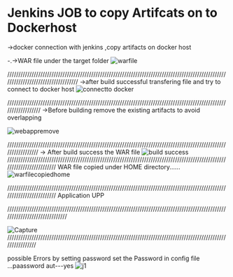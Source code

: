 
# Jenkins JOB to copy Artifcats on to Dockerhost

->docker connection with jenkins ,copy artifacts on docker host

-.->WAR file under the target folder
![warfile](https://user-images.githubusercontent.com/72296999/115152424-9d500780-a08e-11eb-8bd6-045dcba89f27.PNG)


///////////////////////////////////////////////////////////////////////////////////////////////////////////////////////////////////
->after build successful transfering file and try to connect to docker host
![connectto docker](https://user-images.githubusercontent.com/72296999/115152213-d0de6200-a08d-11eb-9748-95d84f462880.PNG)


//////////////////////////////////////////////////////////////////////////////////////////////////////////////////
->Before building remove the existing artifacts to avoid overlapping

![webappremove](https://user-images.githubusercontent.com/72296999/115152648-86f67b80-a08f-11eb-9a8d-0884dd64817c.PNG)

/////////////////////////////////////////////////////////////////////////////////////////////////////////////////
-> After build success the WAR file 
![build success](https://user-images.githubusercontent.com/72296999/115152897-d1c4c300-a090-11eb-81ec-c98f440326ac.PNG)
/////////////////////////////////////////////////////////////////////////////////////////////////////////////////////////
WAR file copied under HOME directory......
![warfilecopiedhome](https://user-images.githubusercontent.com/72296999/115152955-17818b80-a091-11eb-8ea5-b9c3c212bb3e.PNG)

/////////////////////////////////////////////////////////////////////////////////////////////////////////////////////////
Application UPP

//////////////////////////////////////////////////////////////////////////////////////////////////////////////////////////////


![Capture](https://user-images.githubusercontent.com/72296999/115188005-e0978e00-a101-11eb-9485-26f859adb660.PNG)
////////////////////////////////////////////////////////////////////////////////////////////////////////////////

possible Errors by setting password
set the Password in config file ...paassword aut---yes
![j1](https://user-images.githubusercontent.com/72296999/115218835-970c6a80-a124-11eb-8097-7e4be9fe9db6.PNG)

